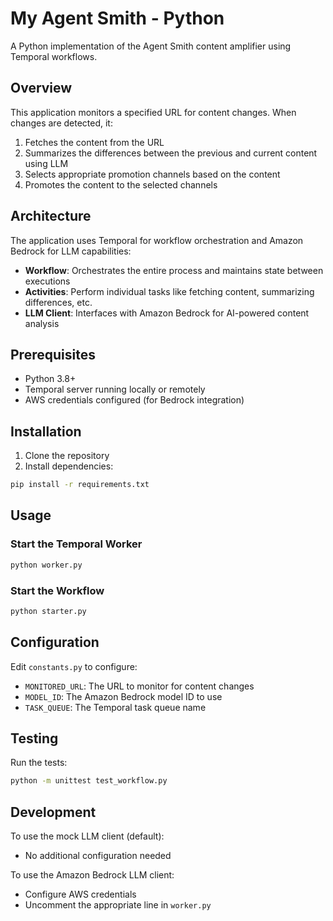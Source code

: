 # My Agent Smith - Python

A Python implementation of the Agent Smith content amplifier using Temporal workflows.

## Overview

This application monitors a specified URL for content changes. When changes are detected, it:

1. Fetches the content from the URL
2. Summarizes the differences between the previous and current content using LLM
3. Selects appropriate promotion channels based on the content
4. Promotes the content to the selected channels

## Architecture

The application uses Temporal for workflow orchestration and Amazon Bedrock for LLM capabilities:

- **Workflow**: Orchestrates the entire process and maintains state between executions
- **Activities**: Perform individual tasks like fetching content, summarizing differences, etc.
- **LLM Client**: Interfaces with Amazon Bedrock for AI-powered content analysis

## Prerequisites

- Python 3.8+
- Temporal server running locally or remotely
- AWS credentials configured (for Bedrock integration)

## Installation

1. Clone the repository
2. Install dependencies:

```bash
pip install -r requirements.txt
```

## Usage

### Start the Temporal Worker

```bash
python worker.py
```

### Start the Workflow

```bash
python starter.py
```

## Configuration

Edit `constants.py` to configure:

- `MONITORED_URL`: The URL to monitor for content changes
- `MODEL_ID`: The Amazon Bedrock model ID to use
- `TASK_QUEUE`: The Temporal task queue name

## Testing

Run the tests:

```bash
python -m unittest test_workflow.py
```

## Development

To use the mock LLM client (default):
- No additional configuration needed

To use the Amazon Bedrock LLM client:
- Configure AWS credentials
- Uncomment the appropriate line in `worker.py`